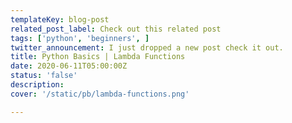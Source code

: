 ```yaml
---
templateKey: blog-post
related_post_label: Check out this related post
tags: ['python', 'beginners', ]
twitter_announcement: I just dropped a new post check it out.
title: Python Basics | Lambda Functions
date: 2020-06-11T05:00:00Z
status: 'false'
description:
cover: '/static/pb/lambda-functions.png'

---
```


<!--
<p style='text-align: center'>
<a href='https://waylonwalker.com/lambda-functions'>
  <img
    style='width:500px; max-width:80%; margin: auto;'
    src="https://waylonwalker.com/lambda-functions.png"
    alt="Read more from the Python Basics | Lambda Functions article"
  />
  </a>
</p>

-->
